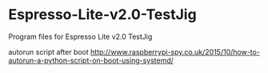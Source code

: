 # Espresso-Lite-v2.0-TestJig
Program files for Espresso Lite v2.0 TestJig

autorun script after boot
http://www.raspberrypi-spy.co.uk/2015/10/how-to-autorun-a-python-script-on-boot-using-systemd/
